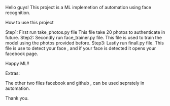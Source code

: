Hello guys!
This project is a ML implemetion of automation using face recognition.

How to use this project

Step1: First run take_photos.py file 
       This file take 20 photos to authenticate in future.
Step2: Secondly run face_trainer.py file.
        This file is used to train the model using the photos provided before.
Step3: Lastly run finall.py file.
        This file is use to detect your face , and if your face is detected it opens your facebook page.
        
Happy ML!!

Extras:

The other two files facebook and github , can be used seprately in automation.

Thank you.

